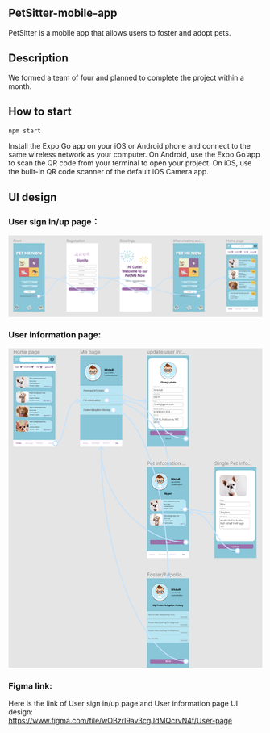 ## PetSitter-mobile-app
PetSitter is a mobile app that allows users to foster and adopt pets.

## Description
We formed a team of four and planned to complete the project within a month.

## How to start
```
npm start
```
Install the Expo Go app on your iOS or Android phone and connect to the same wireless network as your computer. On Android, use the Expo Go app to scan the QR code from your terminal to open your project. On iOS, use the built-in QR code scanner of the default iOS Camera app.

## UI design
### User sign in/up page：<br/>
![img](https://github.com/Zachary1317/PetSitter-mobile-app/blob/874d187f628f14a0f954b59e347c4f1d4ad0e9b8/UI%20design/img/Sign%20in:up.jpg)


### User information page:<br/>
![img](https://github.com/Zachary1317/PetSitter-mobile-app/blob/8b107f4ac62cc8759cdf6ed4ecb9656041d3f44f/UI%20design/img/User%20info.png)


### Figma link:<br/>
Here is the link of User sign in/up page and User information page UI design:<br/>
https://www.figma.com/file/wOBzrI9av3cgJdMQcrvN4f/User-page
